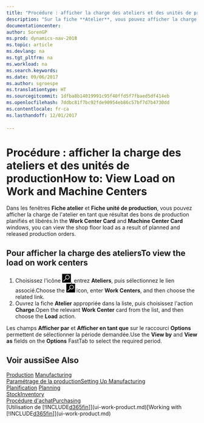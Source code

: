 ```yaml
---
title: "Procédure : afficher la charge des ateliers et des unités de production"
description: "Sur la fiche **Atelier**, vous pouvez afficher la charge des ateliers en tant que résultat des bons de production libérés."
documentationcenter: 
author: SorenGP
ms.prod: dynamics-nav-2018
ms.topic: article
ms.devlang: na
ms.tgt_pltfrm: na
ms.workload: na
ms.search.keywords: 
ms.date: 09/06/2017
ms.author: sgroespe
ms.translationtype: HT
ms.sourcegitcommit: 1dfba8b14019991c95f40ffd5f7fbaed5df414eb
ms.openlocfilehash: 7ddbc81f7bc92fde90954eb86c57bf7d7b4730dd
ms.contentlocale: fr-ca
ms.lasthandoff: 12/01/2017

---
```

# <a name="how-to-view-load-on-work-and-machine-centers"></a><span data-ttu-id="e2d4a-103">Procédure : afficher la charge des ateliers et des unités de production</span><span class="sxs-lookup"><span data-stu-id="e2d4a-103">How to: View Load on Work and Machine Centers</span></span>
<span data-ttu-id="e2d4a-104">Dans les fenêtres **Fiche atelier** et **Fiche unité de production**, vous pouvez afficher la charge de l'atelier en tant que résultat des bons de production planifiés et libérés.</span><span class="sxs-lookup"><span data-stu-id="e2d4a-104">In the **Work Center Card** and **Machine Center Card** windows, you can view the shop floor load as a result of planned and released production orders.</span></span>    

## <a name="to-view-the-load-on-work-centers"></a><span data-ttu-id="e2d4a-105">Pour afficher la charge des ateliers</span><span class="sxs-lookup"><span data-stu-id="e2d4a-105">To view the load on work centers</span></span>  
1.  <span data-ttu-id="e2d4a-106">Choisissez l'icône ![Page ou rapport pour la recherche](media/ui-search/search_small.png "icône Page ou rapport pour la recherche"), entrez **Ateliers**, puis sélectionnez le lien associé.</span><span class="sxs-lookup"><span data-stu-id="e2d4a-106">Choose the ![Search for Page or Report](media/ui-search/search_small.png "Search for Page or Report icon") icon, enter **Work Centers**, and then choose the related link.</span></span>  
2.  <span data-ttu-id="e2d4a-107">Ouvrez la fiche **Atelier** appropriée dans la liste, puis choisissez l'action **Charge**.</span><span class="sxs-lookup"><span data-stu-id="e2d4a-107">Open the relevant **Work Center** card from the list, and then choose the **Load** action.</span></span>  

<span data-ttu-id="e2d4a-108">Les champs **Afficher par** et **Afficher en tant que** sur le raccourci **Options** permettent de sélectionner la période demandée.</span><span class="sxs-lookup"><span data-stu-id="e2d4a-108">Use the **View by** and **View as** fields on the **Options** FastTab to select the required period.</span></span>  

## <a name="see-also"></a><span data-ttu-id="e2d4a-109">Voir aussi</span><span class="sxs-lookup"><span data-stu-id="e2d4a-109">See Also</span></span>  
<span data-ttu-id="e2d4a-110">[Production](production-manage-manufacturing.md)  </span><span class="sxs-lookup"><span data-stu-id="e2d4a-110">[Manufacturing](production-manage-manufacturing.md)  </span></span>  
[<span data-ttu-id="e2d4a-111">Paramétrage de la production</span><span class="sxs-lookup"><span data-stu-id="e2d4a-111">Setting Up Manufacturing</span></span>](production-configure-production-processes.md)  
<span data-ttu-id="e2d4a-112">[Planification](production-planning.md)    </span><span class="sxs-lookup"><span data-stu-id="e2d4a-112">[Planning](production-planning.md)    </span></span>  
[<span data-ttu-id="e2d4a-113">Stock</span><span class="sxs-lookup"><span data-stu-id="e2d4a-113">Inventory</span></span>](inventory-manage-inventory.md)  
[<span data-ttu-id="e2d4a-114">Procédure d'achat</span><span class="sxs-lookup"><span data-stu-id="e2d4a-114">Purchasing</span></span>](purchasing-manage-purchasing.md)  
<span data-ttu-id="e2d4a-115">[Utilisation de [!INCLUDE[d365fin](includes/d365fin_md.md)]](ui-work-product.md)</span><span class="sxs-lookup"><span data-stu-id="e2d4a-115">[Working with [!INCLUDE[d365fin](includes/d365fin_md.md)]](ui-work-product.md)</span></span>

